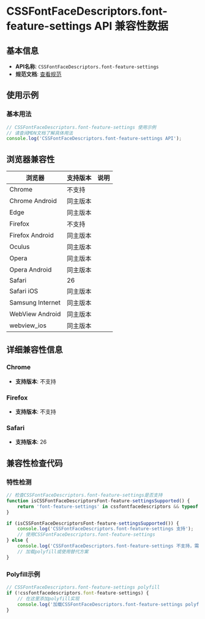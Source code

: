 # CSSFontFaceDescriptors.font-feature-settings API 兼容性数据

## 基本信息

- **API名称**: `CSSFontFaceDescriptors.font-feature-settings`
- **规范文档**: [查看规范](https://drafts.csswg.org/css-fonts/#dom-cssfontfacedescriptors-font-feature-settings)

## 使用示例

### 基本用法

```javascript
// CSSFontFaceDescriptors.font-feature-settings 使用示例
// 请查阅MDN文档了解具体用法
console.log('CSSFontFaceDescriptors.font-feature-settings API');
```

## 浏览器兼容性

| 浏览器 | 支持版本 | 说明 |
|--------|----------|------|
| Chrome | 不支持 |  |
| Chrome Android | 同主版本 |  |
| Edge | 同主版本 |  |
| Firefox | 不支持 |  |
| Firefox Android | 同主版本 |  |
| Oculus | 同主版本 |  |
| Opera | 同主版本 |  |
| Opera Android | 同主版本 |  |
| Safari | 26 |  |
| Safari iOS | 同主版本 |  |
| Samsung Internet | 同主版本 |  |
| WebView Android | 同主版本 |  |
| webview_ios | 同主版本 |  |

## 详细兼容性信息

### Chrome

- **支持版本**: 不支持

### Firefox

- **支持版本**: 不支持

### Safari

- **支持版本**: 26

## 兼容性检查代码

### 特性检测

```javascript
// 检查CSSFontFaceDescriptors.font-feature-settings是否支持
function isCSSFontFaceDescriptorsFont-feature-settingsSupported() {
    return 'font-feature-settings' in cssfontfacedescriptors && typeof cssfontfacedescriptors.font-feature-settings === 'function';
}

if (isCSSFontFaceDescriptorsFont-feature-settingsSupported()) {
    console.log('CSSFontFaceDescriptors.font-feature-settings 支持');
    // 使用CSSFontFaceDescriptors.font-feature-settings
} else {
    console.log('CSSFontFaceDescriptors.font-feature-settings 不支持，需要polyfill');
    // 加载polyfill或使用替代方案
}
```

### Polyfill示例

```javascript
// CSSFontFaceDescriptors.font-feature-settings polyfill
if (!cssfontfacedescriptors.font-feature-settings) {
    // 在这里添加polyfill实现
    console.log('加载CSSFontFaceDescriptors.font-feature-settings polyfill');
}
```

